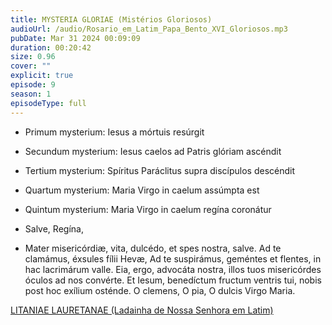 ```yaml
---
title: MYSTERIA GLORIAE (Mistérios Gloriosos)
audioUrl: /audio/Rosario_em_Latim_Papa_Bento_XVI_Gloriosos.mp3
pubDate: Mar 31 2024 00:09:09
duration: 00:20:42
size: 0.96
cover: ""
explicit: true
episode: 9
season: 1
episodeType: full
---
```


  - Primum mysterium: Iesus a mórtuis resúrgit
  
  - Secundum mysterium: Iesus caelos ad Patris glóriam ascéndit
  
  - Tertium mysterium: Spíritus Paráclitus supra discípulos descéndit
  
  - Quartum mysterium: Maria Virgo in caelum assúmpta est
  
  - Quintum mysterium: Maria Virgo in caelum regína coronátur
  
  - Salve, Regína,
  
  - Mater misericórdiæ, vita, dulcédo, et spes nostra, salve. Ad te clamámus, éxsules fílii Hevæ, Ad te suspirámus, geméntes et flentes, in hac lacrimárum valle. Eia, ergo, advocáta nostra, illos tuos misericórdes óculos ad nos convérte. Et Iesum, benedíctum fructum ventris tui, nobis post hoc exílium osténde. O clemens, O pia, O dulcis Virgo Maria.
  
<div class="text-center mt-16">
  <a class="btn btn-accent mt-9" href="/episode/post10">LITANIAE LAURETANAE (Ladainha de Nossa Senhora em Latim)</a>
</div>